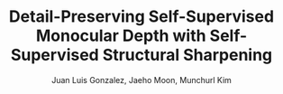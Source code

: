 ---
paperId: 12
author: Juan Luis Gonzalez, Jaeho Moon, Munchurl Kim
publicationauthor: Gonzalez, J. L. et al.
title: Detail-Preserving Self-Supervised Monocular Depth with Self-Supervised Structural Sharpening
pdf: Juan_Gonzalez.pdf
poster: Juan_Gonzalez.png
alt: --
type: Poster
topic: Computational Imaging
subtopic: Image and Video Synthesis and Generation
link: https://research.latinxinai.org/papers/neurips/2023/pdf/Juan_Gonzalez.pdf
conference: cvpr
year: 2023
tags: cvpr-2023-pp
location: Vancouver, Canada
---